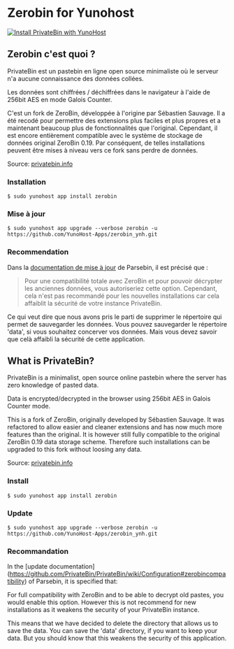 # Zerobin for Yunohost

[![Install PrivateBin with YunoHost](https://install-app.yunohost.org/install-with-yunohost.png)](https://install-app.yunohost.org/?app=zerobin)

## Zerobin c'est quoi ?

PrivateBin est un pastebin en ligne open source minimaliste où le serveur n'a aucune connaissance des données collées.

Les données sont chiffrées / déchiffrées dans le navigateur à l'aide de 256bit AES en mode Galois Counter.

C'est un fork de ZeroBin, développée à l'origine par Sébastien Sauvage. Il a été recodé pour permettre des extensions plus faciles et plus propres et a maintenant beaucoup plus de fonctionnalités que l'original. Cependant, il est encore entièrement compatible avec le système de stockage de données original ZeroBin 0.19. Par conséquent, de telles installations peuvent être mises à niveau vers ce fork sans perdre de données.

Source: [privatebin.info](https://privatebin.info)

### Installation

`$ sudo yunohost app install zerobin`

### Mise à jour

`$ sudo yunohost app upgrade --verbose zerobin -u https://github.com/YunoHost-Apps/zerobin_ynh.git`

### Recommendation

Dans la [documentation de mise à jour](https://github.com/PrivateBin/PrivateBin/wiki/Configuration#zerobincompatibility) de Parsebin, il est précisé que :

> Pour une compatibilité totale avec ZeroBin et pour pouvoir décrypter les anciennes données, vous autoriseriez cette option. Cependant, cela n'est pas recommandé pour les nouvelles installations car cela affaiblit la sécurité de votre instance PrivateBin.

Ce qui veut dire que nous avons pris le parti de supprimer le répertoire qui permet de sauvegarder les données. Vous pouvez sauvegarder le répertoire 'data', si vous souhaitez concerver vos données. Mais vous devez savoir que celà affaibli la sécurité de cette application.

## What is PrivateBin?

PrivateBin is a minimalist, open source online pastebin where the server has zero knowledge of pasted data.

Data is encrypted/decrypted in the browser using 256bit AES in Galois Counter mode.

This is a fork of ZeroBin, originally developed by Sébastien Sauvage. It was refactored to allow easier and cleaner extensions and has now much more features than the original. It is however still fully compatible to the original ZeroBin 0.19 data storage scheme. Therefore such installations can be upgraded to this fork without loosing any data.

Source: [privatebin.info](https://privatebin.info)

### Install

`$ sudo yunohost app install zerobin`

### Update

`$ sudo yunohost app upgrade --verbose zerobin -u https://github.com/YunoHost-Apps/zerobin_ynh.git`

### Recommandation

In the [update documentation] (https://github.com/PrivateBin/PrivateBin/wiki/Configuration#zerobincompatibility) of Parsebin, it is specified that:

For full compatibility with ZeroBin and to be able to decrypt old pastes, you would enable this option. However this is not recommend for new installations as it weakens the security of your PrivateBin instance.

This means that we have decided to delete the directory that allows us to save the data. You can save the 'data' directory, if you want to keep your data. But you should know that this weakens the security of this application.